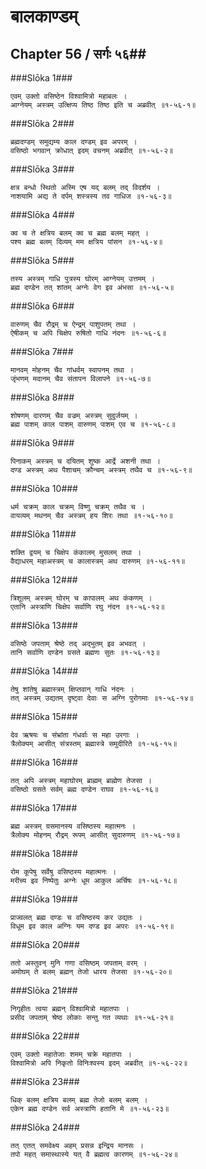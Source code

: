 बालकाण्डम्
===============================


## Chapter 56  / सर्गः ५६##


###Slōka 1###


    एवम् उक्तो वसिष्ठेन विश्वामित्रो महाबलः ।
    आग्नेयम् अस्त्रम् उत्क्षिप्य तिष्ठ तिष्ठ इति च अब्रवीत् ॥१-५६-१॥


###Slōka 2###


    ब्रह्मदण्डम् समुद्यम्य काल दण्डम् इव अपरम् ।
    वसिष्ठो भगवान् क्रोधात् इदम् वचनम् अब्रवीत् ॥१-५६-२॥


###Slōka 3###


    क्षत्र बन्धो स्थितो अस्मि एष यद् बलम् तद् विदर्शय ।
    नाशयामि अद्य ते दर्पम् शस्त्रस्य तव गाधिज ॥१-५६-३॥


###Slōka 4###


    क्व च ते क्षत्रिय बलम् क्व च ब्रह्म बलम् महत् ।
    पश्य ब्रह्म बलम् दिव्यम् मम क्षत्रिय पांसन ॥१-५६-४॥


###Slōka 5###


    तस्य अस्त्रम् गाधि पुत्रस्य घोरम् आग्नेयम् उत्तमम् ।
    ब्रह्म दण्डेन तत् शांतम् अग्नेः वेग इव अंभसा ॥१-५६-५॥


###Slōka 6###


    वारुणम् चैव रौद्रम् च ऐन्द्रम् पाशुपतम् तथा ।
    ऐषीकम् च अपि चिक्षेप रुषितो गाधि नंदनः ॥१-५६-६॥


###Slōka 7###


    मानवम् मोहनम् चैव गांधर्वम् स्वापनम् तथा ।
    जृंभणम् मदानम् चैव संतापन विलापने ॥१-५६-७॥


###Slōka 8###


    शोषणम् दारणम् चैव वज्रम् अस्त्रम् सुदुर्जयम् ।
    ब्रह्म पाशम् काल पाशम् वारुणम् पाशम् एव च ॥१-५६-८॥


###Slōka 9###


    पिनाकम् अस्त्रम् च दयितम् शुष्क आर्द्रे अशनी तथा ।
    दण्ड अस्त्रम् अथ पैशाचम् क्रौन्चम् अस्त्रम् तथैव च ॥१-५६-९॥


###Slōka 10###


    धर्म चक्रम् काल चक्रम् विष्णु चक्रम् तथैव च ।
    वायव्यम् मथनम् चैव अस्त्रम् हय शिरः तथा ॥१-५६-१०॥


###Slōka 11###


    शक्ति द्वयम् च चिक्षेप कंकालम् मुसलम् तथा ।
    वैद्याधरम् महाअस्त्रम् च कालास्त्रम् अथ दारुणम् ॥१-५६-११॥


###Slōka 12###


    त्रिशूलम् अस्त्रम् घोरम् च कापालम् अथ कंकणम् ।
    एतानि अस्त्राणि चिक्षेप सर्वाणि रघु नंदन ॥१-५६-१२॥


###Slōka 13###


    वसिष्ठे जपताम् श्रेष्ठे तद् अद्भुतम् इव अभवत् ।
    तानि सर्वाणि दण्डेन ग्रसते ब्रह्मणः सुतः ॥१-५६-१३॥


###Slōka 14###


    तेषु शांतेषु ब्रह्मास्त्रम् क्षिप्तवान् गाधि नंदनः ।
    तत् अस्त्रम् उद्यतम् दृष्ट्वा देवाः स अग्नि पुरोगमाः ॥१-५६-१४॥


###Slōka 15###


    देव ऋषयः च संभ्रांता गंधर्वाः स महा उरगाः ।
    त्रैलोक्यम् आसीत् संत्रस्तम् ब्रह्मास्त्रे समुदीरिते ॥१-५६-१५॥


###Slōka 16###


    तत् अपि अस्त्रम् महाघोरम् ब्राह्मम् ब्राह्मेण तेजसा ।
    वसिष्ठो ग्रसते सर्वम् ब्रह्म दण्डेन राघव ॥१-५६-१६॥


###Slōka 17###


    ब्रह्म अस्त्रम् ग्रसमानस्य वसिष्ठस्य महात्मनः ।
    त्रैलोक्य मोहनम् रौद्रम् रूपम् आसीत् सुदारुणम् ॥१-५६-१७॥


###Slōka 18###


    रोम कूपेषु सर्वेषु वसिष्ठस्य महात्मनः ।
    मरीच्य इव निष्पेतुः अग्नेः धूम आकुल अर्चिषः ॥१-५६-१८॥


###Slōka 19###


    प्राज्वलत् ब्रह्म दण्डः च वसिष्ठस्य कर उद्यतः ।
    विधूम इव काल अग्निः यम दण्ड इव अपरः ॥१-५६-१९॥


###Slōka 20###


    ततो अस्तुवन् मुनि गणा वसिष्ठम् जपताम् वरम् ।
    अमोघम् ते बलम् ब्रह्मन् तेजो धारय तेजसा ॥१-५६-२०॥


###Slōka 21###


    निगृहीतः त्वया ब्रह्मन् विश्वामित्रो महातपाः ।
    प्रसीद जपताम् श्रेष्ठ लोकाः सन्तु गत व्यथाः ॥१-५६-२१॥


###Slōka 22###


    एवम् उक्तो महातेजाः शमम् चक्रे महातपाः ।
    विश्वामित्रो अपि निकृतो विनिःश्वस्य इदम् अब्रवीत् ॥१-५६-२२॥


###Slōka 23###


    धिक् बलम् क्षत्रिय बलम् ब्रह्म तेजो बलम् बलम् ।
    एकेन ब्रह्म दण्डेन सर्व अस्त्राणि हतानि मे ॥१-५६-२३॥


###Slōka 24###


    तत् एतत् समवेक्ष्य अहम् प्रसन्न इन्द्रिय मानसः ।
    तपो महत् समास्थास्ये यत् वै ब्रह्मत्व कारणम् ॥१-५६-२४॥


